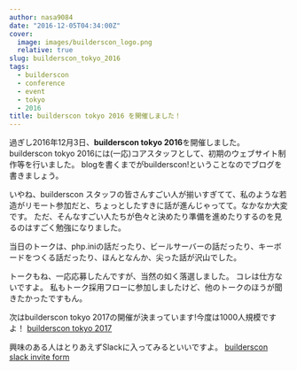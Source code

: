 ```yaml
---
author: nasa9084
date: "2016-12-05T04:34:00Z"
cover:
  image: images/builderscon_logo.png
  relative: true
slug: builderscon_tokyo_2016
tags:
  - builderscon
  - conference
  - event
  - tokyo
  - 2016
title: builderscon tokyo 2016 を開催しました！
---
```



過ぎし2016年12月3日、**builderscon tokyo 2016**を開催しました。
builderscon tokyo 2016には(一応)コアスタッフとして、初期のウェブサイト制作等を行いました。
blogを書くまでがbuilderscon!ということなのでブログを書きましょう。

いやね、builderscon スタッフの皆さんすごい人が揃いすぎてて、私のような若造がリモート参加だと、ちょっとしたすきに話が進んじゃってて。なかなか大変です。
ただ、そんなすごい人たちが色々と決めたり準備を進めたりするのを見るのはすごく勉強になりました。

当日のトークは、php.iniの話だったり、ビールサーバーの話だったり、キーボードをつくる話だったり、ほんとなんか、尖った話が沢山でした。

トークもね、一応応募したんですが、当然の如く落選しました。
コレは仕方ないですよ。
私もトーク採用フローに参加しましたけど、他のトークのほうが聞きたかったですもん。

次はbuilderscon tokyo 2017の開催が決まっています!今度は1000人規模ですよ！
[builderscon tokyo 2017](http://2017.tokyo.builderscon.io/)

興味のある人はとりあえずSlackに入ってみるといいですよ。
[builderscon slack invite form](https://slack-invite-dot-builderscon-1248.appspot.com/)


